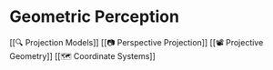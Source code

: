 

# Geometric Perception
[[🔍 Projection Models]]
[[📷 Perspective Projection]]
[[📽️ Projective Geometry]]
[[🗺️ Coordinate Systems]]


